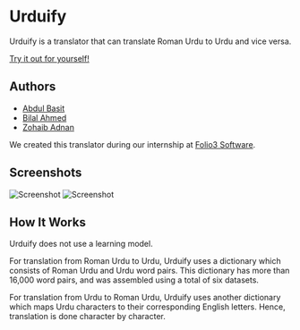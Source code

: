 
# Urduify

Urduify is a translator that can translate Roman Urdu to Urdu and vice versa.

[Try it out for yourself!](http://ec2-54-184-174-147.us-west-2.compute.amazonaws.com/)



## Authors

- [Abdul Basit](https://www.github.com/abdul3909)
- [Bilal Ahmed](https://www.github.com/bilalahmed15)
- [Zohaib Adnan](https://www.github.com/zohaibadnan137)

We created this translator during our internship at [Folio3 Software](https://www.linkedin.com/company/folio3/).
## Screenshots

![Screenshot](https://user-images.githubusercontent.com/82387424/182638193-02ddb8a9-e23a-4a14-8a33-275ac5a0cc07.png)
![Screenshot](https://user-images.githubusercontent.com/82387424/182638323-ff6ce03c-3415-4d3b-af0a-ff9814ec9e5d.png)



## How It Works

Urduify does not use a learning model. 

For translation from Roman Urdu to Urdu, Urduify uses a dictionary which consists of Roman Urdu and Urdu word pairs. This dictionary has more than 16,000 word pairs, and was assembled using a total of six datasets. 

For translation from Urdu to Roman Urdu, Urduify uses another dictionary which maps Urdu characters to their corresponding English letters. Hence, translation is done character by character.
